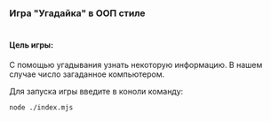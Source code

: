 ### Игра "Угадайка" в ООП стиле

#
#### Цель игры:
 
С помощью угадывания узнать некоторую информацию. В нашем случае число загаданное компьютером. 

Для запуска игры введите в коноли команду:
```
node ./index.mjs
```
